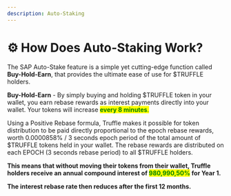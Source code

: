 ```yaml
---
description: Auto-Staking
---
```


# ⚙ How Does Auto-Staking Work?

The SAP Auto-Stake feature is a simple yet cutting-edge function called **Buy-Hold-Earn**, that provides the ultimate ease of use for $TRUFFLE holders.

**Buy-Hold-Earn** - By simply buying and holding $TRUFFLE token in your wallet, you earn rebase rewards as interest payments directly into your wallet. Your tokens will increase <mark style="color:green;">**every 8 minutes**</mark><mark style="color:green;">.</mark>

Using a Positive Rebase formula, Truffle makes it possible for token distribution to be paid directly proportional to the epoch rebase rewards, worth 0.0000858% / 3 seconds epoch period of the total amount of $TRUFFLE tokens held in your wallet. The rebase rewards are distributed on each EPOCH (3 seconds rebase period) to all $TRUFFLE holders.

**This means that without moving their tokens from their wallet, Truffle holders receive an annual compound interest of **<mark style="color:green;">**980,990,50%**</mark>** for Year 1.**

**The interest rebase rate then reduces after the first 12 months.**
